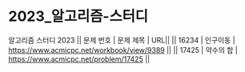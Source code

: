 # 2023_알고리즘-스터디
알고리즘 스터디 2023
|| 문제 번호 | 문제 제목 | URL||
|| 16234 | 인구이동 | https://www.acmicpc.net/workbook/view/9389 ||
|| 17425 | 약수의 합 | https://www.acmicpc.net/problem/17425 ||

